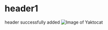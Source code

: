 # header1
header successfully added
![Image of Yaktocat](https://octodex.github.com/images/yaktocat.png)
